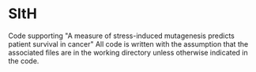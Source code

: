 # SItH
Code supporting "A measure of stress-induced mutagenesis predicts patient survival in cancer"
All code is written with the assumption that the associated files are in the working directory unless otherwise indicated in the code. 

